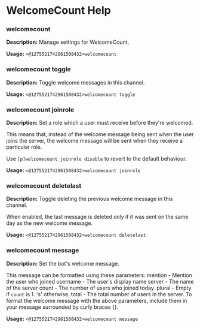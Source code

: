 # WelcomeCount Help

### welcomecount

**Description:** Manage settings for WelcomeCount.

**Usage:** `<@1275521742961508432>welcomecount`

### welcomecount toggle

**Description:** Toggle welcome messages in this channel.

**Usage:** `<@1275521742961508432>welcomecount toggle`

### welcomecount joinrole

**Description:** Set a role which a user must receive before they're welcomed.

This means that, instead of the welcome message being sent when
the user joins the server, the welcome message will be sent when
they receive a particular role.

Use `[p]welcomecount joinrole disable` to revert to the default
behaviour.

**Usage:** `<@1275521742961508432>welcomecount joinrole`

### welcomecount deletelast

**Description:** Toggle deleting the previous welcome message in this channel.

When enabled, the last message is deleted *only* if it was sent on
the same day as the new welcome message.

**Usage:** `<@1275521742961508432>welcomecount deletelast`

### welcomecount message

**Description:** Set the bot's welcome message.

This message can be formatted using these parameters:
    mention - Mention the user who joined
    username - The user's display name
    server - The name of the server
    count - The number of users who joined today.
    plural - Empty if `count` is 1. 's' otherwise.
    total - The total number of users in the server.
To format the welcome message with the above parameters, include them
in your message surrounded by curly braces {}.

**Usage:** `<@1275521742961508432>welcomecount message`

